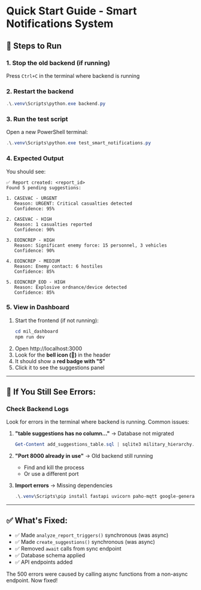 # Quick Start Guide - Smart Notifications System

## 🚀 Steps to Run

### 1. **Stop the old backend** (if running)

Press `Ctrl+C` in the terminal where backend is running

### 2. **Restart the backend**

```powershell
.\.venv\Scripts\python.exe backend.py
```

### 3. **Run the test script**

Open a new PowerShell terminal:

```powershell
.\.venv\Scripts\python.exe test_smart_notifications.py
```

### 4. **Expected Output**

You should see:

```
✅ Report created: <report_id>
Found 5 pending suggestions:

1. CASEVAC - URGENT
   Reason: URGENT: Critical casualties detected
   Confidence: 95%

2. CASEVAC - HIGH
   Reason: 1 casualties reported
   Confidence: 90%

3. EOINCREP - HIGH
   Reason: Significant enemy force: 15 personnel, 3 vehicles
   Confidence: 90%

4. EOINCREP - MEDIUM
   Reason: Enemy contact: 6 hostiles
   Confidence: 85%

5. EOINCREP_EOD - HIGH
   Reason: Explosive ordnance/device detected
   Confidence: 85%
```

### 5. **View in Dashboard**

1. Start the frontend (if not running):
   ```powershell
   cd mil_dashboard
   npm run dev
   ```
2. Open http://localhost:3000
3. Look for the **bell icon (🔔)** in the header
4. It should show a **red badge with "5"**
5. Click it to see the suggestions panel

---

## 🐛 If You Still See Errors:

### Check Backend Logs

Look for errors in the terminal where backend is running. Common issues:

1. **"table suggestions has no column..."** → Database not migrated

   ```powershell
   Get-Content add_suggestions_table.sql | sqlite3 military_hierarchy.db
   ```

2. **"Port 8000 already in use"** → Old backend still running

   - Find and kill the process
   - Or use a different port

3. **Import errors** → Missing dependencies
   ```powershell
   .\.venv\Scripts\pip install fastapi uvicorn paho-mqtt google-generativeai
   ```

---

## ✅ What's Fixed:

- ✅ Made `analyze_report_triggers()` synchronous (was async)
- ✅ Made `create_suggestions()` synchronous (was async)
- ✅ Removed `await` calls from sync endpoint
- ✅ Database schema applied
- ✅ API endpoints added

The 500 errors were caused by calling async functions from a non-async endpoint. Now fixed!
